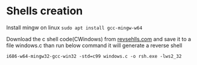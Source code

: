 # Shells creation

Install mingw on linux
```sudo apt install gcc-mingw-w64```

Download the c shell code(CWindows) from [revsehlls.com](https://www.revshells.com/) and save it to a file windows.c than run below command it will generate a reverse shell

```i686-w64-mingw32-gcc-win32 -std=c99 windows.c -o rsh.exe -lws2_32```
